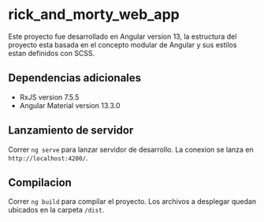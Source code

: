 # rick_and_morty_web_app

Este proyecto fue desarrollado en Angular version 13, la estructura del proyecto esta basada en el concepto modular de Angular y sus estilos estan definidos con SCSS.

## Dependencias adicionales
- RxJS version 7.5.5
- Angular Material version 13.3.0

## Lanzamiento de servidor

Correr `ng serve` para lanzar servidor de desarrollo. La conexion se lanza en `http://localhost:4200/`.

## Compilacion

Correr `ng build` para compilar el proyecto. Los archivos a desplegar quedan ubicados en la carpeta `/dist`.

